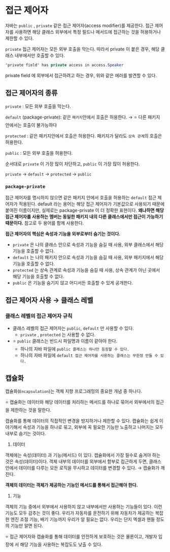 # 접근 제어자

자바는 `public` , `private` 같은 접근 제어자(access modifier)를 제공한다. 접근 제어자를 사용하면 해당 클래스 외부에서 특정 필드나 메서드에 접근하는 것을 허용하거나 제한할 수 있다.

`private` 접근 제어자는 모든 외부 호출을 막는다. 따라서 private 이 붙은 경우, 해당 클래스 내부에서만 호출할 수 있다.

```java
'private field' has private access in access.Speaker
```

private field 에 외부에서 접근하려고 하는 경우, 위와 같은 에러를 발견할 수 있다.

## **접근 제어자의 종류**

`private` : 모든 외부 호출을 막는다.

`default` (package-private): 같은 `패키지`안에서 호출은 허용한다. → ⭐️ 다른 패키지 안에서는 호출이 불가능하다 

`protected` : 같은 패키지안에서 호출은 허용한다. 패키지가 달라도 `상속 관계`의 호출은 허용한다.

`public` : 모든 외부 호출을 허용한다.

순서대로 `private` 이 가장 많이 차단하고, `public` 이 가장 많이 허용한다. 

`private` → `default` → `protected` → `public`

### **`package-private`**

접근 제어자를 명시하지 않으면 같은 패키지 안에서 호출을 허용하는 `default` 접근 제어자가 적용된다. default 라는 용어는 해당 접근 제어자가 기본값으로 사용되기 때문에 붙여진 이름이지만, 실제로는 package-private 이 더 정확한 표현이다. **왜냐하면 해당 접근 제어자를 사용하는 멤버는 동일한 패키지 내의 다른 클래스에서만 접근이 가능하기 때문이다.** 참고로 두 용어를 함께 사용한다.

**접근 제어자의 핵심은 속성과 기능을 외부로부터 숨기는 것이다.**

- `private` 은 나의 클래스 안으로 속성과 기능을 숨길 때 사용, 외부 클래스에서 해당 기능을 호출할 수 없다.
- `default` 는 나의 패키지 안으로 속성과 기능을 숨길 때 사용, 외부 패키지에서 해당 기능을 호출할 수 없다.
- `protected` 는 상속 관계로 속성과 기능을 숨길 때 사용, 상속 관계가 아닌 곳에서 해당 기능을 호출할 수 없다.
- `public` 은 기능을 숨기지 않고 어디서든 호출할 수 있게 공개한다.

## 접근 제어자 사용 → 클래스 레벨

### 클래스 레벨의 접근 제어자 규칙

- 클래스 레벨의 접근 제어자는 `public`, `default` 만 사용할 수 있다.
    - `private` , `protected` 는 사용할 수 없다.
- ⭐️ `public` 클래스는 반드시 파일명과 이름이 같아야 한다.
    - 하나의 자바 파일에 `public 클래스는 하나만 등장할 수 있다.`
    - 하나의 자바 파일에 `default 접근 제어자를 사용하는 클래스는 무한정 만들 수 있다.`

## 캡슐화

캡슐화(`Encapsulation`)는 객체 지향 프로그래밍의 중요한 개념 중 하나다. 

⭐️ 캡슐화는 데이터와 해당 데이터를 처리하는 메서드를 하나로 묶어서 외부에서의 접근을 제한하는 것을 말한다. 

캡슐화를 통해 데이터의 직접적인 변경을 방지하거나 제한할 수 있다. 캡슐화는 쉽게 이야기해서 속성과 기능을 하나로 묶고, 외부에 꼭 필요한 기능만 노출하고 나머지는 모두 내부로 숨기는 것이다.

1. 데이터

객체에는 속성(데이터) 과 기능(메서드) 이 있다. 캡슐화에서 가장 필수로 숨겨야 하는 것은 속성(데이터)이다. 객체 내부의 데이터를 외부에서 함부로 접근하게 두면, 클래스 안에서 데이터를 다루는 모든 로직을 무시하고 데이터를 변경할 수 있다. → 캡슐화가 깨진다.

**객체의 데이터는 객체가 제공하는 기능인 메서드를 통해서 접근해야 한다.**

1. 기능

객체의 기능 중에서 외부에서 사용하지 않고 내부에서만 사용하는 기능들이 있다. 이런 기능도 모두 감추는 것이 좋다. 우리가 자동차를 운전하기 위해 자동차가 제공하는 복잡한 엔진 조절 기능, 배기 기능까지 우리가 알 필요는 없다. 우리는 단지 엑셀과 핸들 정도의 기능만 알면 된다.
	
⭐️ 접근 제어자와 캡슐화를 통해 데이터를 안전하게 보호하는 것은 물론이고, 개발자 입장에 서 해당 기능을 사용하는 복잡도도 낮출 수 있다.